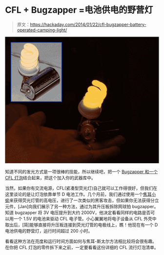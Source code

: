 # CFL + Bugzapper =电池供电的野营灯

> 原文：<https://hackaday.com/2014/01/22/cfl-bugzapper-battery-operated-camping-light/>

![CFLBugzapper_01_20](img/59f950f85fd8cb084cd3f8247102873d.png)

知道不同的发光方式是一项很棒的技能，所以继续吧，把一个 [Bugzapper 和一个 CFL 灯泡](http://www.hackster.io/janost/the-cfl-camplight-bug)结合起来，把这个加入你的武器库中。

当然，如果你有交流电源，CFL(紧凑型荧光灯)自己就可以工作得很好，但我们在这里谈论的是让灯泡依靠单节 D 电池工作。几个月前，我们通过使用一个[焦耳小偷](http://hackaday.com/2013/07/15/fluorescent-light-powered-by-battery/)来获得荧光灯管的高电压，进行了一次类似的黑客攻击，但如果你无法获得分立元件，[Jan]向我们展示了另一种方法，通过为其升压板拆除网球拍 bugzapper。知道 bugzapper 将 3V 电压提升到大约 2000V，他决定看看同样的电路是否可以用一个 1.5V 的电池来驱动 CFL 电子管。小心翼翼地将电子设备从 CFL 外壳中取出后，[简]能够直接将升压板连接到荧光灯管的电极线上，瞧！他现在有一个 D 电池供电的野营灯，运行时间超过 200 小时。

看看这种方法在亮度和运行时间方面如何与焦耳-斯太尔方法相比较将会很有趣。在你把 CFL 灯泡的零件拆下来之前，一定要看看这份详细的 CFL 流行灯泡清单。